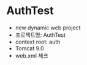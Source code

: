 # AuthTest
- new dynamic web project
- 프로젝트명: AuthTest
- context root: auth
- Tomcat 9.0
- web.xml 체크

